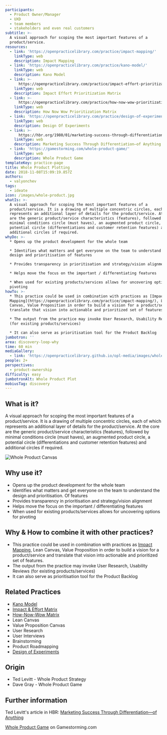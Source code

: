 ```yaml
---
participants:
  - Product Owner/Manager
  - UXD
  - team members
  - stakeholders and even real customers
subtitle: >-
  A visual approach for scoping the most important features of a
  product/service.
resources:
  - link: 'https://openpracticelibrary.com/practice/impact-mapping/'
    linkType: web
    description: Impact Mapping
  - link: 'https://openpracticelibrary.com/practice/kano-model/'
    linkType: web
    description: Kano Model
  - link: >-
      https://openpracticelibrary.com/practice/impact-effort-prioritization-matrix/
    linkType: web
    description: Impact Effort Prioritization Matrix
  - link: >-
      https://openpracticelibrary.com/practice/how-now-wow-prioritization-matrix/
    linkType: web
    description: How Now Wow Prioritization Matrix
  - link: 'https://openpracticelibrary.com/practice/design-of-experiments/'
    linkType: web
    description: Design Of Experiments
  - link: >-
      https://hbr.org/1980/01/marketing-success-through-differentiation-of-anything
    linkType: web
    description: Marketing Success Through Differentiation—of Anything
  - link: 'https://gamestorming.com/whole-product-game/'
    linkType: web
    description: Whole Product Game
templateKey: practice-page
title: Whole Product Plotting
date: 2018-11-08T15:09:19.857Z
authors:
  - valyonchev
tags:
  - ideate
icon: /images/whole-product.jpg
whatIs: >-
  A visual approach for scoping the most important features of a
  product/service. It is a drawing of multiple concentric circles, each of which
  represents an additional layer of details for the product/service. At the core
  are the generic product/service characteristics (features), followed by
  minimal conditions circle (must haves), an augmented product circle, a
  potential circle (differentiations and customer retention features) and
  additional circles if required.
whyDo: >-
  * Opens up the product development for the whole team

  * Identifies what matters and get everyone on the team to understand the
  design and prioritisation of features 

  * Provides transparency in prioritisation and strategy/vision alignment

  * Helps move the focus on the important / differentiating features

  * When used for existing products/services allows for uncovering options for
  pivoting
howTo: >-
  * This practice could be used in combination with practices as [Impact
  Mapping](https://openpracticelibrary.com/practice/impact-mapping/), Lean
  Canvas, Value Proposition in order to build a vision for a product/service and
  translate that vision into actionable and prioritized set of features.

  * The output from the practice may invoke User Research, Usability Reviews
  (for existing products/services)

  * It can also serve as prioritisation tool for the Product Backlog
jumbotron: ''
area: discovery-loop-why
time: 60 min
mediaGallery:
  - link: 'https://openpracticelibrary.github.io/opl-media/images/whole-product.jpg'
people: 2+
perspectives:
  - product-ownership
difficulty: easy
jumbotronAlt: Whole Product Plot
mobiusTag: discovery
---
```

## What is it?

A visual approach for scoping the most important features of a product/service. It is a drawing of multiple concentric circles, each of which represents an additional layer of details for the product/service. At the core are the generic product/service characteristics (features), followed by minimal conditions circle (must haves), an augmented product circle, a potential circle (differentiations and customer retention features) and additional circles if required.

![Whole Product Canvas](/images/whole-product.jpg)

## Why use it?

- Opens up the product development for the whole team
- Identifies what matters and get everyone on the team to understand the design and prioritisation. Of features
- Provides transparency in prioritisation and strategy/vision alignment
- Helps move the focus on the important / differentiating features
- When used for existing products/services allows for uncovering options for pivoting

## Why & How to combine it with other practices?

- This practice could be used in combination with practices as [Impact Mapping](https://openpracticelibrary.com/practice/impact-mapping/), Lean Canvas, Value Proposition in order to build a vision for a product/service and translate that vision into actionable and prioritized set of features.
- The output from the practice may invoke User Research, Usability Reviews (for existing products/services)
- It can also serve as prioritisation tool for the Product Backlog

## Related Practices

- [Kano Model ](https://openpracticelibrary.com/practice/kano-model/)
- [Impact & Effort Matrix](https://openpracticelibrary.com/practice/impact-effort-prioritization-matrix/)
- [How-Now-Wow Matrix](https://openpracticelibrary.com/practice/how-now-wow-prioritization-matrix/)
- Lean Canvas
- Value Proposition Canvas
- User Research
- User Interviews
- Brainstorming
- Product Roadmapping
- [Design of Experiments](https://openpracticelibrary.com/practice/design-of-experiments/)

## Origin

- Ted Levitt - Whole Product Strategy
- Dave Gray - Whole Product Game

## Further information

Ted Levitt's article in HBR: [Marketing Success Through Differentiation—of Anything](https://hbr.org/1980/01/marketing-success-through-differentiation-of-anything)

[Whole Product Game](https://gamestorming.com/whole-product-game/) on Gamestorming.com
